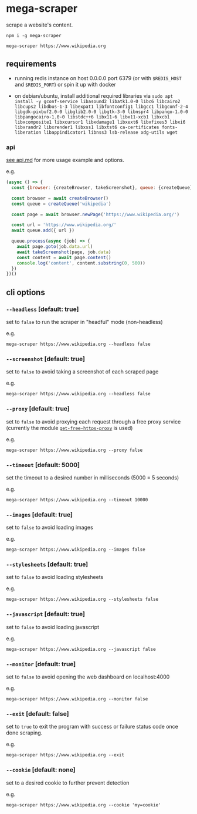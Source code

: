 # mega-scraper

scrape a website's content.

```
npm i -g mega-scraper

mega-scraper https://www.wikipedia.org
```

## requirements

- running redis instance on host 0.0.0.0 port 6379 (or with `$REDIS_HOST` and `$REDIS_PORT`) or spin it up with docker

- on debian/ubuntu, install additional required libraries via `sudo apt install -y gconf-service libasound2 libatk1.0-0 libc6 libcairo2 libcups2 libdbus-1-3 libexpat1 libfontconfig1 libgcc1 libgconf-2-4 libgdk-pixbuf2.0-0 libglib2.0-0 libgtk-3-0 libnspr4 libpango-1.0-0 libpangocairo-1.0-0 libstdc++6 libx11-6 libx11-xcb1 libxcb1 libxcomposite1 libxcursor1 libxdamage1 libxext6 libxfixes3 libxi6 libxrandr2 libxrender1 libxss1 libxtst6 ca-certificates fonts-liberation libappindicator1 libnss3 lsb-release xdg-utils wget`


### api

[see api.md](./API.md) for more usage example and options.

e.g.

```js
(async () => {
  const {browser: {createBrowser, takeScreenshot}, queue: {createQueue}} = require('.')

  const browser = await createBrowser()
  const queue = createQueue('wikipedia')

  const page = await browser.newPage('https://www.wikipedia.org/')

  const url = 'https://www.wikipedia.org/'
  await queue.add({ url })

  queue.process(async (job) => {
    await page.goto(job.data.url)
    await takeScreenshot(page, job.data)
    const content = await page.content()
    console.log('content', content.substring(0, 500))
  })
})()
```

## cli options

### `--headless` [default: true]

set to `false` to run the scraper in "headful" mode (non-headless)

e.g.

```
mega-scraper https://www.wikipedia.org --headless false
```

### `--screenshot` [default: true]

set to `false` to avoid taking a screenshot of each scraped page

e.g.

```
mega-scraper https://www.wikipedia.org --headless false
```

### `--proxy` [default: true]

set to `false` to avoid proxying each request through a free proxy service (currently the module [`get-free-https-proxy`](https://www.npmjs.com/package/get-free-https-proxy) is used)

e.g.

```
mega-scraper https://www.wikipedia.org --proxy false
```

### `--timeout` [default: 5000]

set the timeout to a desired number in milliseconds (5000 = 5 seconds)

e.g.

```
mega-scraper https://www.wikipedia.org --timeout 10000
```

### `--images` [default: true]

set to `false` to avoid loading images

e.g.

```
mega-scraper https://www.wikipedia.org --images false
```

### `--stylesheets` [default: true]

set to `false` to avoid loading stylesheets

e.g.

```
mega-scraper https://www.wikipedia.org --stylesheets false
```

### `--javascript` [default: true]

set to `false` to avoid loading javascript

e.g.

```
mega-scraper https://www.wikipedia.org --javascript false
```

### `--monitor` [default: true]

set to `false` to avoid opening the web dashboard on localhost:4000

e.g.

```
mega-scraper https://www.wikipedia.org --monitor false
```

### `--exit` [default: false]

set to `true` to exit the program with success or failure status code once done scraping.

e.g.

```
mega-scraper https://www.wikipedia.org --exit
```

### `--cookie` [default: none]

set to a desired cookie to further prevent detection

e.g.

```
mega-scraper https://www.wikipedia.org --cookie 'my=cookie'
```